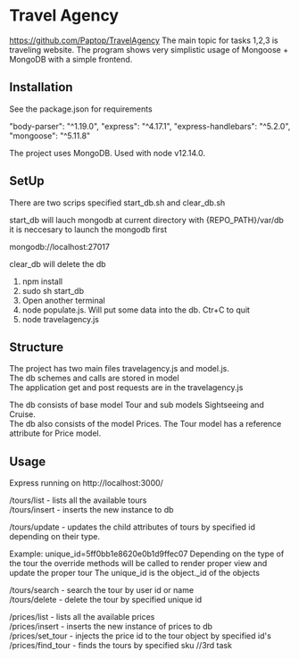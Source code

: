 # Travel Agency
https://github.com/Paptop/TravelAgency
The main topic for tasks 1,2,3 is traveling website.
The program shows very simplistic usage of Mongoose + MongoDB  with a simple frontend.
## Installation
See the package.json for requirements

 "body-parser": "^1.19.0",
  "express": "^4.17.1",
  "express-handlebars": "^5.2.0",
  "mongoose": "^5.11.8"

The project uses MongoDB. Used with node v12.14.0.

## SetUp
There are two scrips specified start_db.sh and clear_db.sh

start_db will lauch mongodb at current directory with {REPO_PATH}/var/db\
it is neccesary to launch the mongodb first

mongodb://localhost:27017

clear_db will delete the db

1. npm install
2. sudo sh start_db
3. Open another terminal
4. node populate.js. Will put some data into the db. Ctr+C to quit
5. node travelagency.js
 
## Structure
The project has two main files travelagency.js and model.js.\
The db schemes and calls are stored in model\
The application get and post requests are in the travelagency.js

The db consists of base model Tour and sub models Sightseeing and Cruise.\
The db also consists of the model Prices. The Tour model has a reference attribute for Price model.

## Usage

Express running on http://localhost:3000/

/tours/list - lists all the available tours\
/tours/insert - inserts the new instance to db

/tours/update - updates the child attributes of tours by specified id depending on their type.

Example: unique_id=5ff0bb1e8620e0b1d9ffec07
Depending on the type of the tour the override methods will be called to render proper view and update the proper tour
The unique_id is the object._id of the objects

/tours/search - search the tour by user id or name\
/tours/delete - delete the tour by specified unique id

/prices/list - lists all the available prices\
/prices/insert - inserts the new instance of prices to db\
/prices/set_tour - injects the price id to the tour object by specified id's\
/prices/find_tour - finds the tours by specified sku //3rd task
